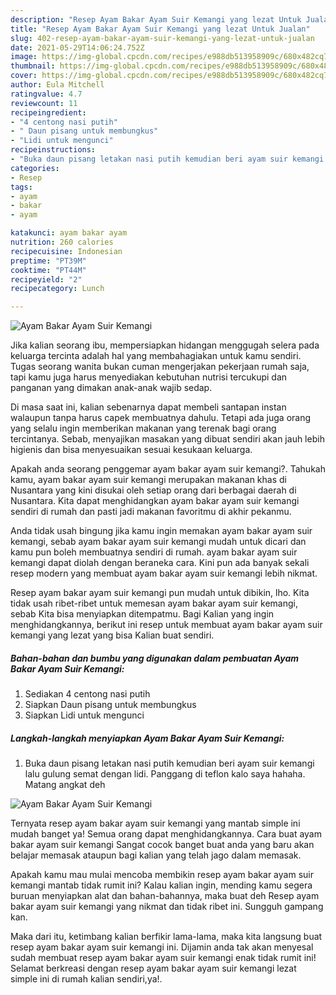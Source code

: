 ```yaml
---
description: "Resep Ayam Bakar Ayam Suir Kemangi yang lezat Untuk Jualan"
title: "Resep Ayam Bakar Ayam Suir Kemangi yang lezat Untuk Jualan"
slug: 402-resep-ayam-bakar-ayam-suir-kemangi-yang-lezat-untuk-jualan
date: 2021-05-29T14:06:24.752Z
image: https://img-global.cpcdn.com/recipes/e988db513958909c/680x482cq70/ayam-bakar-ayam-suir-kemangi-foto-resep-utama.jpg
thumbnail: https://img-global.cpcdn.com/recipes/e988db513958909c/680x482cq70/ayam-bakar-ayam-suir-kemangi-foto-resep-utama.jpg
cover: https://img-global.cpcdn.com/recipes/e988db513958909c/680x482cq70/ayam-bakar-ayam-suir-kemangi-foto-resep-utama.jpg
author: Eula Mitchell
ratingvalue: 4.7
reviewcount: 11
recipeingredient:
- "4 centong nasi putih"
- " Daun pisang untuk membungkus"
- "Lidi untuk mengunci"
recipeinstructions:
- "Buka daun pisang letakan nasi putih kemudian beri ayam suir kemangi lalu gulung semat dengan lidi. Panggang di teflon kalo saya hahaha. Matang angkat deh"
categories:
- Resep
tags:
- ayam
- bakar
- ayam

katakunci: ayam bakar ayam 
nutrition: 260 calories
recipecuisine: Indonesian
preptime: "PT39M"
cooktime: "PT44M"
recipeyield: "2"
recipecategory: Lunch

---
```



![Ayam Bakar Ayam Suir Kemangi](https://img-global.cpcdn.com/recipes/e988db513958909c/680x482cq70/ayam-bakar-ayam-suir-kemangi-foto-resep-utama.jpg)

Jika kalian seorang ibu, mempersiapkan hidangan menggugah selera pada keluarga tercinta adalah hal yang membahagiakan untuk kamu sendiri. Tugas seorang  wanita bukan cuman mengerjakan pekerjaan rumah saja, tapi kamu juga harus menyediakan kebutuhan nutrisi tercukupi dan panganan yang dimakan anak-anak wajib sedap.

Di masa  saat ini, kalian sebenarnya dapat membeli santapan instan walaupun tanpa harus capek membuatnya dahulu. Tetapi ada juga orang yang selalu ingin memberikan makanan yang terenak bagi orang tercintanya. Sebab, menyajikan masakan yang dibuat sendiri akan jauh lebih higienis dan bisa menyesuaikan sesuai kesukaan keluarga. 



Apakah anda seorang penggemar ayam bakar ayam suir kemangi?. Tahukah kamu, ayam bakar ayam suir kemangi merupakan makanan khas di Nusantara yang kini disukai oleh setiap orang dari berbagai daerah di Nusantara. Kita dapat menghidangkan ayam bakar ayam suir kemangi sendiri di rumah dan pasti jadi makanan favoritmu di akhir pekanmu.

Anda tidak usah bingung jika kamu ingin memakan ayam bakar ayam suir kemangi, sebab ayam bakar ayam suir kemangi mudah untuk dicari dan kamu pun boleh membuatnya sendiri di rumah. ayam bakar ayam suir kemangi dapat diolah dengan beraneka cara. Kini pun ada banyak sekali resep modern yang membuat ayam bakar ayam suir kemangi lebih nikmat.

Resep ayam bakar ayam suir kemangi pun mudah untuk dibikin, lho. Kita tidak usah ribet-ribet untuk memesan ayam bakar ayam suir kemangi, sebab Kita bisa menyiapkan ditempatmu. Bagi Kalian yang ingin menghidangkannya, berikut ini resep untuk membuat ayam bakar ayam suir kemangi yang lezat yang bisa Kalian buat sendiri.

<!--inarticleads1-->

##### Bahan-bahan dan bumbu yang digunakan dalam pembuatan Ayam Bakar Ayam Suir Kemangi:

1. Sediakan 4 centong nasi putih
1. Siapkan  Daun pisang untuk membungkus
1. Siapkan Lidi untuk mengunci




<!--inarticleads2-->

##### Langkah-langkah menyiapkan Ayam Bakar Ayam Suir Kemangi:

1. Buka daun pisang letakan nasi putih kemudian beri ayam suir kemangi lalu gulung semat dengan lidi. Panggang di teflon kalo saya hahaha. Matang angkat deh
<img src="https://img-global.cpcdn.com/steps/5ec0ea72c5aa5151/160x128cq70/ayam-bakar-ayam-suir-kemangi-langkah-memasak-1-foto.jpg" alt="Ayam Bakar Ayam Suir Kemangi">



Ternyata resep ayam bakar ayam suir kemangi yang mantab simple ini mudah banget ya! Semua orang dapat menghidangkannya. Cara buat ayam bakar ayam suir kemangi Sangat cocok banget buat anda yang baru akan belajar memasak ataupun bagi kalian yang telah jago dalam memasak.

Apakah kamu mau mulai mencoba membikin resep ayam bakar ayam suir kemangi mantab tidak rumit ini? Kalau kalian ingin, mending kamu segera buruan menyiapkan alat dan bahan-bahannya, maka buat deh Resep ayam bakar ayam suir kemangi yang nikmat dan tidak ribet ini. Sungguh gampang kan. 

Maka dari itu, ketimbang kalian berfikir lama-lama, maka kita langsung buat resep ayam bakar ayam suir kemangi ini. Dijamin anda tak akan menyesal sudah membuat resep ayam bakar ayam suir kemangi enak tidak rumit ini! Selamat berkreasi dengan resep ayam bakar ayam suir kemangi lezat simple ini di rumah kalian sendiri,ya!.


